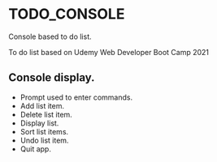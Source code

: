 # TODO_CONSOLE
Console based to do list.

To do list based on Udemy Web Developer Boot Camp 2021

<h2>Console display.</h2>
<ul>
<li>Prompt used to enter commands.</li>
<li>Add list item.</li>
<li>Delete list item.</li>
<li>Display list.</li>
<li>Sort list items.</li>
<li>Undo list item.</li>
<li>Quit app.</li>
</ul>
